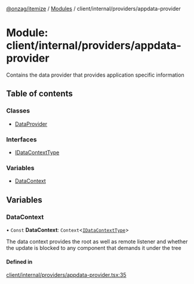 [@onzag/itemize](../README.md) / [Modules](../modules.md) / client/internal/providers/appdata-provider

# Module: client/internal/providers/appdata-provider

Contains the data provider that provides application specific information

## Table of contents

### Classes

- [DataProvider](../classes/client_internal_providers_appdata_provider.DataProvider.md)

### Interfaces

- [IDataContextType](../interfaces/client_internal_providers_appdata_provider.IDataContextType.md)

### Variables

- [DataContext](client_internal_providers_appdata_provider.md#datacontext)

## Variables

### DataContext

• `Const` **DataContext**: `Context`\<[`IDataContextType`](../interfaces/client_internal_providers_appdata_provider.IDataContextType.md)\>

The data context provides the root as well as remote listener and whether
the update is blocked to any component that demands it under the tree

#### Defined in

[client/internal/providers/appdata-provider.tsx:35](https://github.com/onzag/itemize/blob/73e0c39e/client/internal/providers/appdata-provider.tsx#L35)
